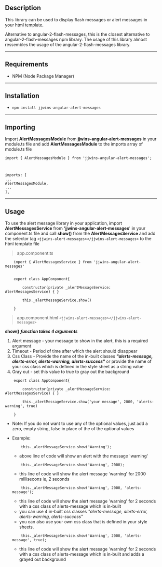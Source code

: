 ## Description
This library can be used to display flash messages or alert messages in your html template.

Alternative to angular-2-flash-messages, this is the closest alternative to angular-2-flash-messages npm library. The usage of this library almost ressembles the usage of the angular-2-flash-messages library.

---

## Requirements
- NPM (Node Package Manager)

---

## Installation
- `npm install jjwins-angular-alert-messages`

---

## Importing

Import **AlertMessagesModule** from **jjwins-angular-alert-messages** in your module.ts file and add **AlertMessagesModule** to the imports array of module.ts file

```
import { AlertMessagesModule } from 'jjwins-angular-alert-messages';
 


imports: [ 
... 
AlertMessagesModule,
...
],
```

---

## Usage

To use the alert message library in your application,
import **AlertMessagesService** from **'jjwins-angular-alert-messages'** in your component.ts file
and call **show()** from the **AlertMessagesService** and add the selector tag `<jjwins-alert-messages></jjwins-alert-messages>` to the html template file 

> app.component.ts

```
    import { AlertMessagesService } from 'jjwins-angular-alert-messages'


    export class AppComponent{
        
        constructor(private _alertMessageService: AlertMessagesService) { }

        this._alertMessageService.show()

    }
```

>app.component.html
`
    <jjwins-alert-messages></jjwins-alert-messages>
`

**show()** **_function takes 4 arguments_**

1. Alert message - your message to show in the alert, this is a required argument
2. Timeout - Period of time after which the alert should disappear
3. Css Class - Provide the name of the in-built classes **_"alerts-message, alerts-error, alerts-warning, alerts-success"_** or provide the name of your css class which is defined in the style sheet as a string value
4. Gray out - set this value to true to gray out the background

```
    export class AppComponent{
        
        constructor(private _alertMessageService: AlertMessagesService) { }

        this._alertMessageService.show('your message', 2000, 'alerts-warning', true)

    }
```
- Note: If you do not want to use any of the optional values, just add a zero, empty string, false in place of the of the optional values

- Example:

    ```
        this._alertMessageService.show('Warning');
    ```
    - above line of code will show an alert with the message 'warning'

    ```
        this._alertMessageService.show('Warning', 2000);
    ```
    - this line of code will show the alert message 'warning' for 2000 millisecons ie, 2 seconds

    ```
        this._alertMessageService.show('Warning', 2000, 'alerts-message');
    ```
    - this line of code will show the alert message 'warning' for 2 seconds with a css class of alerts-message which is in-built
    - you can use 4 in-built css classes _"alerts-message, alerts-error, alerts-warning, alerts-success"_
    - you can also use your own css class that is defined in your style sheets.

    ```
        this._alertMessageService.show('Warning', 2000, 'alerts-message', true);
    ```
    - this line of code will show the alert message 'warning' for 2 seconds with a css class of alerts-message which is in-built and adds a grayed out background 

